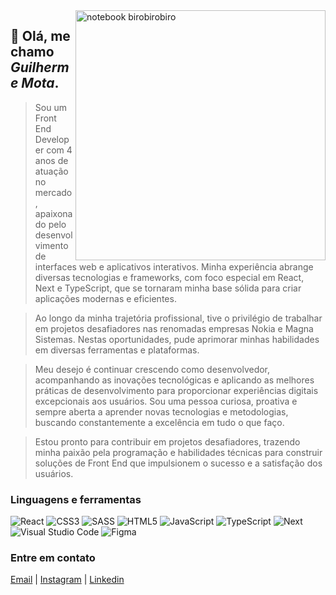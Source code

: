 <img src="https://raw.githubusercontent.com/MicaelliMedeiros/micaellimedeiros/master/image/computer-illustration.png" min-width="400px" max-width="400px" width="400px" align="right" alt="notebook birobirobiro">

<p align="left"> 

  ## 💜 Olá, me chamo <i>Guilherme Mota</i>.

</p>

> Sou um Front End Developer com 4 anos de atuação no mercado, apaixonado pelo desenvolvimento de interfaces web e aplicativos interativos. Minha experiência abrange diversas tecnologias e frameworks, com foco especial em React, Next e TypeScript, que se tornaram minha base sólida para criar aplicações modernas e eficientes.

> Ao longo da minha trajetória profissional, tive o privilégio de trabalhar em projetos desafiadores nas renomadas empresas Nokia e Magna Sistemas. Nestas oportunidades, pude aprimorar minhas habilidades em diversas ferramentas e plataformas.

> Meu desejo é continuar crescendo como desenvolvedor, acompanhando as inovações tecnológicas e aplicando as melhores práticas de desenvolvimento para proporcionar experiências digitais excepcionais aos usuários. Sou uma pessoa curiosa, proativa e sempre aberta a aprender novas tecnologias e metodologias, buscando constantemente a excelência em tudo o que faço.

> Estou pronto para contribuir em projetos desafiadores, trazendo minha paixão pela programação e habilidades técnicas para construir soluções de Front End que impulsionem o sucesso e a satisfação dos usuários.

<p align="left">
  
  ### Linguagens e ferramentas

  ![React](https://img.shields.io/badge/react-%2320ADD4.svg?style=for-the-badge&logo=react&logoColor=white)
  ![CSS3](https://img.shields.io/badge/css3-%231572B6.svg?style=for-the-badge&logo=css3&logoColor=white)
  ![SASS](https://img.shields.io/badge/SASS-%23EB3D5D.svg?style=for-the-badge&logo=SASS&logoColor=white)
  ![HTML5](https://img.shields.io/badge/html5-%23E34F26.svg?style=for-the-badge&logo=html5&logoColor=white)
  ![JavaScript](https://img.shields.io/badge/javascript-%23212025.svg?style=for-the-badge&logo=javascript&logoColor=%23FFE057)
  ![TypeScript](https://img.shields.io/badge/TypeScript-black?style=for-the-badge&logo=TypeScript)
  ![Next](https://img.shields.io/badge/Next.JS-black?style=for-the-badge&logo=Next.JS)
  ![Visual Studio Code](https://img.shields.io/badge/Visual%20Studio%20Code-0078d7.svg?style=for-the-badge&logo=visual-studio-code&logoColor=white)
  ![Figma](https://img.shields.io/badge/figma-%238B26C1.svg?style=for-the-badge&logo=figma&logoColor=white)
</p>

<p align="left">
  
  ### Entre em contato
</p>

  [Email](mailto:motas6617@gmail.com)  |
  [Instagram](https://www.instagram.com/gmota.dev/) |
  [Linkedin](https://www.linkedin.com/in/guilherme-santosmotabernardo/)
